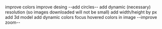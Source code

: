 improve colors
improve desing
--add circles--
add dynamic (necessary) resolution (so images downloaded will not be small)
add width/height by px
add 3d model
add dynamic colors
focus hovered colors in image
--improve zoom--
